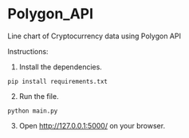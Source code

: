 # Polygon_API
Line chart of Cryptocurrency data using Polygon API

Instructions:

1. Install the dependencies.
```
pip install requirements.txt
```

2. Run the file.
```
python main.py
```

3. Open http://127.0.0.1:5000/ on your browser.